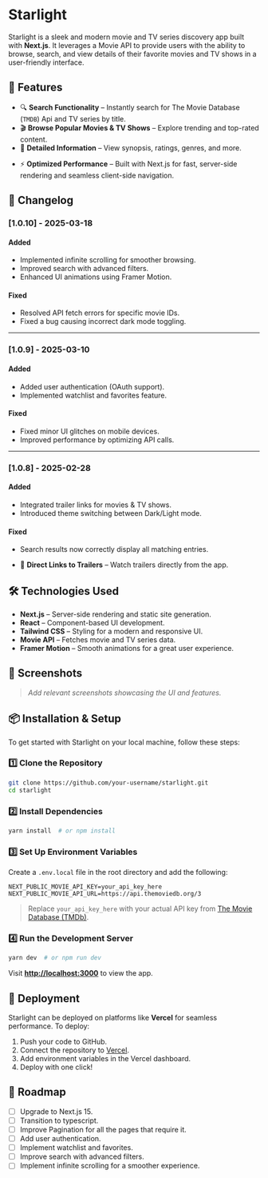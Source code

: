 # Starlight

Starlight is a sleek and modern movie and TV series discovery app built with **Next.js**. It leverages a Movie API to provide users with the ability to browse, search, and view details of their favorite movies and TV shows in a user-friendly interface.

## 🚀 Features

- 🔍 **Search Functionality** – Instantly search for The Movie Database (`TMDB`) Api and TV series by title.
- 🎬 **Browse Popular Movies & TV Shows** – Explore trending and top-rated content.
- 📄 **Detailed Information** – View synopsis, ratings, genres, and more.
<!-- - 🌙 **Dark/Light Mode** – Enjoy a visually appealing interface with theme toggling. -->
- ⚡ **Optimized Performance** – Built with Next.js for fast, server-side rendering and seamless client-side navigation.
<!-- - 🔗 **Direct Links to Trailers** – Watch trailers directly from the app. -->

## 📝 Changelog

### [1.0.10] - 2025-03-18

#### Added
- Implemented infinite scrolling for smoother browsing.
- Improved search with advanced filters.
- Enhanced UI animations using Framer Motion.

#### Fixed
- Resolved API fetch errors for specific movie IDs.
- Fixed a bug causing incorrect dark mode toggling.

---

### [1.0.9] - 2025-03-10
#### Added
- Added user authentication (OAuth support).
- Implemented watchlist and favorites feature.

#### Fixed
- Fixed minor UI glitches on mobile devices.
- Improved performance by optimizing API calls.

---

### [1.0.8] - 2025-02-28
#### Added
- Integrated trailer links for movies & TV shows.
- Introduced theme switching between Dark/Light mode.

#### Fixed
- Search results now correctly display all matching entries.

- 🔗 **Direct Links to Trailers** – Watch trailers directly from the app.

## 🛠️ Technologies Used

- **Next.js** – Server-side rendering and static site generation.
- **React** – Component-based UI development.
- **Tailwind CSS** – Styling for a modern and responsive UI.
- **Movie API** – Fetches movie and TV series data.
- **Framer Motion** – Smooth animations for a great user experience.

## 📸 Screenshots

> _Add relevant screenshots showcasing the UI and features._

## 📦 Installation & Setup

To get started with Starlight on your local machine, follow these steps:

### 1️⃣ Clone the Repository
```bash
git clone https://github.com/your-username/starlight.git
cd starlight
```

### 2️⃣ Install Dependencies
```bash
yarn install  # or npm install
```

### 3️⃣ Set Up Environment Variables
Create a `.env.local` file in the root directory and add the following:
```env
NEXT_PUBLIC_MOVIE_API_KEY=your_api_key_here
NEXT_PUBLIC_MOVIE_API_URL=https://api.themoviedb.org/3
```

> Replace `your_api_key_here` with your actual API key from [The Movie Database (TMDb)](https://www.themoviedb.org/).

### 4️⃣ Run the Development Server
```bash
yarn dev  # or npm run dev
```

Visit **[http://localhost:3000](http://localhost:3000)** to view the app.

## 🔧 Deployment

Starlight can be deployed on platforms like **Vercel** for seamless performance. To deploy:

1. Push your code to GitHub.
2. Connect the repository to [Vercel](https://vercel.com/).
3. Add environment variables in the Vercel dashboard.
4. Deploy with one click!

## 📌 Roadmap
- [ ] Upgrade to Next.js 15.
- [ ] Transition to typescript.
- [ ] Improve Pagination for all the pages that require it.
- [ ] Add user authentication.
- [ ] Implement watchlist and favorites.
- [ ] Improve search with advanced filters.
- [ ] Implement infinite scrolling for a smoother experience.
